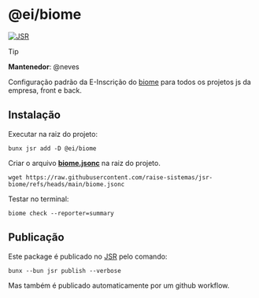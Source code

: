 # @ei/biome

[![JSR](https://jsr.io/badges/@ei/biome)](https://jsr.io/@ei/biome)

> [!TIP]
> **Mantenedor**: @neves

Configuração padrão da E-Inscrição do [biome](https://biomejs.dev/) para todos os projetos js da empresa, front e back.

## Instalação

Executar na raiz do projeto:
```
bunx jsr add -D @ei/biome
```

Criar o arquivo [**biome.jsonc**](./biome.jsonc) na raiz do projeto.
```
wget https://raw.githubusercontent.com/raise-sistemas/jsr-biome/refs/heads/main/biome.jsonc
```

Testar no terminal:
```
biome check --reporter=summary
```

## Publicação

Este package é publicado no [JSR](https://jsr.io/@ei/biome) pelo comando:
```
bunx --bun jsr publish --verbose
```

Mas também é publicado automaticamente por um github workflow.
